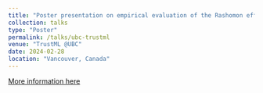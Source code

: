 ```yaml
---
title: "Poster presentation on empirical evaluation of the Rashomon effect in explainable machine learning"
collection: talks
type: "Poster"
permalink: /talks/ubc-trustml
venue: "TrustML @UBC"
date: 2024-02-28
location: "Vancouver, Canada"
---
```


[More information here](https://trustml.ubc.ca/events/trustml-workshop-ubc-february-2024)

